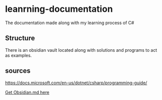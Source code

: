 # leanrning-documentation
The documentation made along with my learning process of C#

## Structure
There is an obsidian vault located along with solutions and programs to act as examples.

## sources
https://docs.microsoft.com/en-us/dotnet/csharp/programming-guide/

[Get Obsidian.md here](https://obsidian.md/)